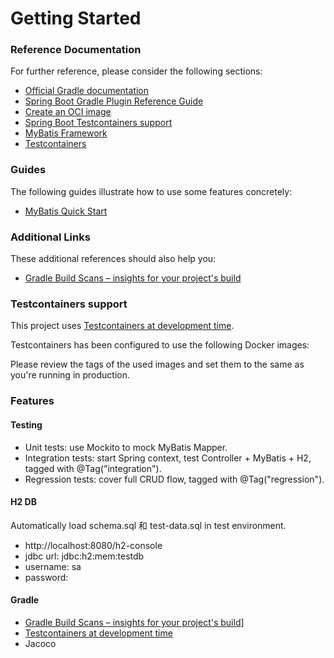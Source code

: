 # Getting Started

### Reference Documentation

For further reference, please consider the following sections:

* [Official Gradle documentation](https://docs.gradle.org)
* [Spring Boot Gradle Plugin Reference Guide](https://docs.spring.io/spring-boot/3.4.4/gradle-plugin)
* [Create an OCI image](https://docs.spring.io/spring-boot/3.4.4/gradle-plugin/packaging-oci-image.html)
* [Spring Boot Testcontainers support](https://docs.spring.io/spring-boot/3.4.4/reference/testing/testcontainers.html#testing.testcontainers)
* [MyBatis Framework](https://mybatis.org/spring-boot-starter/mybatis-spring-boot-autoconfigure/)
* [Testcontainers](https://java.testcontainers.org/)

### Guides

The following guides illustrate how to use some features concretely:

* [MyBatis Quick Start](https://github.com/mybatis/spring-boot-starter/wiki/Quick-Start)

### Additional Links

These additional references should also help you:

* [Gradle Build Scans – insights for your project's build](https://scans.gradle.com#gradle)

### Testcontainers support

This project
uses [Testcontainers at development time](https://docs.spring.io/spring-boot/3.4.4/reference/features/dev-services.html#features.dev-services.testcontainers).

Testcontainers has been configured to use the following Docker images:

Please review the tags of the used images and set them to the same as you're running in production.

### Features

#### Testing

* Unit tests: use Mockito to mock MyBatis Mapper.
* Integration tests: start Spring context, test Controller + MyBatis + H2, tagged with @Tag("integration").
* Regression tests: cover full CRUD flow, tagged with @Tag("regression").

#### H2 DB

Automatically load schema.sql 和 test-data.sql in test environment.
* http://localhost:8080/h2-console
* jdbc url: jdbc:h2:mem:testdb
* username: sa
* password:

#### Gradle

* [Gradle Build Scans – insights for your project's build](https://scans.gradle.com#gradle)]
* [Testcontainers at development time](https://docs.spring.io/spring-boot/3.4.4/reference/features/dev-services.html#features.dev-services.testcontainers)
* Jacoco